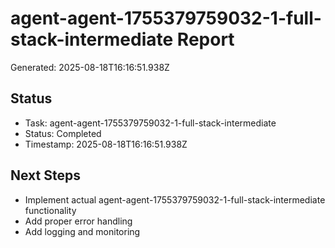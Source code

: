 # agent-agent-1755379759032-1-full-stack-intermediate Report

Generated: 2025-08-18T16:16:51.938Z

## Status
- Task: agent-agent-1755379759032-1-full-stack-intermediate
- Status: Completed
- Timestamp: 2025-08-18T16:16:51.938Z

## Next Steps
- Implement actual agent-agent-1755379759032-1-full-stack-intermediate functionality
- Add proper error handling
- Add logging and monitoring
